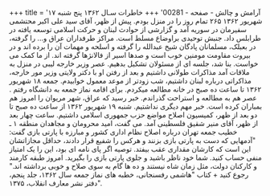 +++
title = 'آرامش و چالش - صفحه - 00281'
+++
خاطرات سـال ۱۳۶۲ پنج شنبه ۱۷ شهریور ۱۳۶۲ ۲۶۵ تمام روز را در منزل بودم. پیش از ظهر، آقای سید علی اکبر محتشمی سفیرمان در سوریه آمد و گزارشی از حوادث لبنان و حرکت اسلامی توسعه یافته در طرابلس داد. جنبش توحیدی براوضاع مسلط است. مراکز طرفداران عراق و... را گرفته، در بعبلک، مسلمانان پادگان شیخ عبدالله را گرفته و اسلحه و مهمات آن را برده اند و در بیروت مقاومت مومنین خوب است و صدها اسیر از فالانژها گرفته اند. از ما کمک می خواست. بنا شد، جلسه ای از مسئولان تشکیل بدهیم. عصر وزیر خارجه لیبی در منزل به ملاقات آمد مذاکرات طولانی داشتیم و بعد از رفتن او با دکتر ولایتی وزیر مور خارجه، مذاکراتی درباره لبنان داشتیم، شب زودتر از موعد معمول خوابیدم. جمعه ۱۸ شهریور ۱۳۶۲ تا ساعت ده صبح در خانه مطالعه میکردم. برای اقامه نماز جمعه به دانشگاه رفتم . عصر هم به مطالعه و استراحت گذراندم. خبر رسید که عراق، شهر مریوان را امروز هم بمباران کرده است. خبر مهم دیگری نداشتیم. شنبه ۱۹ شهریور ۱۳۶۲ از ساعت ده صبح تا دو بعد از ظهر، کمیسیون اصلاح مواضع حزب جمهوری اسلامی داشتیم. ساعت چهار بعد از ظهر، آقای منیر شقیق فلسطینی آمد. می گفت، امید محرومان و مجاهدان منطقه ۱ ـ خطیب جمعه تهران درباره اصلاح نظام اداری کشور و مبارزه با پارتی بازی گفت: "آدمهایی که دست به پارتی بازی بزنند و هرکس را شفیع قرار دادند، حداقل مجازاتشان این است که کارشان مقداری عقب بیفتد. توصیه اگر پای نامه ای بود، این را یک امتیاز منفی حساب کنید. شما خود ناظر باشید و جلوی پارتی بازی را بگیرید. امروز طبقه کارمند و کارکنان دولت، مثل زمان شاه نیستند و ده ها گام به سوی صلاح و خوبی برداشته اند." رجوع کنید + کتاب "هاشمی رفسنجانی، خطبه های نماز جمعه سال ۱۳۶۲، جلد پنجم، دفتر نشر معارف انقلاب، ۱۳۷۵".